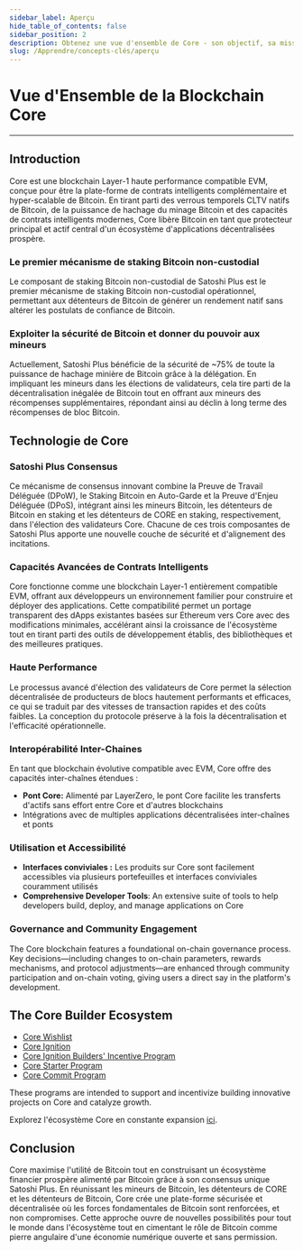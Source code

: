 ```yaml
---
sidebar_label: Aperçu
hide_table_of_contents: false
sidebar_position: 2
description: Obtenez une vue d'ensemble de Core - son objectif, sa mission et sa vision future
slug: /Apprendre/concepts-clés/aperçu
---
```


# Vue d'Ensemble de la Blockchain Core

---

## Introduction

Core est une blockchain Layer-1 haute performance compatible EVM, conçue pour être la plate-forme de contrats intelligents complémentaire et hyper-scalable de Bitcoin. En tirant parti des verrous temporels CLTV natifs de Bitcoin, de la puissance de hachage du minage Bitcoin et des capacités de contrats intelligents modernes, Core libère Bitcoin en tant que protecteur principal et actif central d'un écosystème d'applications décentralisées prospère.

### Le premier mécanisme de staking Bitcoin non-custodial

Le composant de staking Bitcoin non-custodial de Satoshi Plus est le premier mécanisme de staking Bitcoin non-custodial opérationnel, permettant aux détenteurs de Bitcoin de générer un rendement natif sans altérer les postulats de confiance de Bitcoin.

### Exploiter la sécurité de Bitcoin et donner du pouvoir aux mineurs

Actuellement, Satoshi Plus bénéficie de la sécurité de ~75% de toute la puissance de hachage minière de Bitcoin grâce à la délégation. En impliquant les mineurs dans les élections de validateurs, cela tire parti de la décentralisation inégalée de Bitcoin tout en offrant aux mineurs des récompenses supplémentaires, répondant ainsi au déclin à long terme des récompenses de bloc Bitcoin.

## Technologie de Core

### Satoshi Plus Consensus

Ce mécanisme de consensus innovant combine la Preuve de Travail Déléguée (DPoW), le Staking Bitcoin en Auto-Garde et la Preuve d'Enjeu Déléguée (DPoS), intégrant ainsi les mineurs Bitcoin, les détenteurs de Bitcoin en staking et les détenteurs de CORE en staking, respectivement, dans l'élection des validateurs Core. Chacune de ces trois composantes de Satoshi Plus apporte une nouvelle couche de sécurité et d'alignement des incitations.

### Capacités Avancées de Contrats Intelligents

Core fonctionne comme une blockchain Layer-1 entièrement compatible EVM, offrant aux développeurs un environnement familier pour construire et déployer des applications. Cette compatibilité permet un portage transparent des dApps existantes basées sur Ethereum vers Core avec des modifications minimales, accélérant ainsi la croissance de l'écosystème tout en tirant parti des outils de développement établis, des bibliothèques et des meilleures pratiques.

### Haute Performance

Le processus avancé d'élection des validateurs de Core permet la sélection décentralisée de producteurs de blocs hautement performants et efficaces, ce qui se traduit par des vitesses de transaction rapides et des coûts faibles. La conception du protocole préserve à la fois la décentralisation et l'efficacité opérationnelle.

### Interopérabilité Inter-Chaines

En tant que blockchain évolutive compatible avec EVM, Core offre des capacités inter-chaînes étendues :

- **Pont Core:** Alimenté par LayerZero, le pont Core facilite les transferts d'actifs sans effort entre Core et d'autres blockchains
- Intégrations avec de multiples applications décentralisées inter-chaînes et ponts

### Utilisation et Accessibilité

- **Interfaces conviviales :** Les produits sur Core sont facilement accessibles via plusieurs portefeuilles et interfaces conviviales couramment utilisés
- **Comprehensive Developer Tools**: An extensive suite of tools to help developers build, deploy, and manage applications on Core

### Governance and Community Engagement

The Core blockchain features a foundational on-chain governance process. Key decisions—including changes to on-chain parameters, rewards mechanisms, and protocol adjustments—are enhanced through community participation and on-chain voting, giving users a direct say in the platform's development.

## The Core Builder Ecosystem

- [Core Wishlist](https://github.com/coredao-org/core-community-contributions/blob/main/Core-Wishlist.md)
- [Core Ignition](https://ignition.coredao.org/)
- [Core Ignition Builders' Incentive Program](https://coredao.org/initiatives/incentiveprogram)
- [Core Starter Program](https://coredao.org/initiatives/corestarterprogram)
- [Core Commit Program](https://coredao.org/initiatives/commit-program)

These programs are intended to support and incentivize building innovative projects on Core and catalyze growth.

Explorez l'écosystème Core en constante expansion [ici](https://coredao.org/explore/ecosystem).

## Conclusion

Core maximise l'utilité de Bitcoin tout en construisant un écosystème financier prospère alimenté par Bitcoin grâce à son consensus unique Satoshi Plus. En réunissant les mineurs de Bitcoin, les détenteurs de CORE et les détenteurs de Bitcoin, Core crée une plate-forme sécurisée et décentralisée où les forces fondamentales de Bitcoin sont renforcées, et non compromises. Cette approche ouvre de nouvelles possibilités pour tout le monde dans l'écosystème tout en cimentant le rôle de Bitcoin comme pierre angulaire d'une économie numérique ouverte et sans permission.
